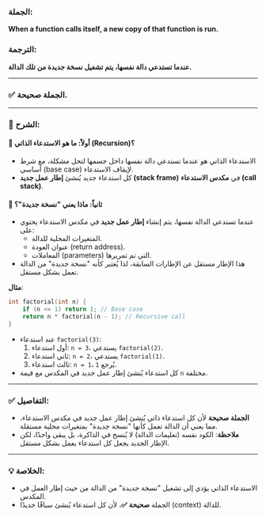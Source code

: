 ### الجملة:
**When a function calls itself, a new copy of that function is run.**

### الترجمة:
**عندما تستدعي دالة نفسها، يتم تشغيل نسخة جديدة من تلك الدالة.**

---

### ✅ الجملة **صحيحة**.

---

### 📘 الشرح:

#### 📌 أولاً: ما هو **الاستدعاء الذاتي (Recursion)**؟

- الاستدعاء الذاتي هو عندما تستدعي دالة نفسها داخل جسمها لتحل مشكلة، مع شرط أساسي (base case) لإيقاف الاستدعاء.
- كل استدعاء جديد يُنشئ **إطار عمل جديد (stack frame)** في **مكدس الاستدعاء (call stack)**.

#### 📌 ثانياً: ماذا يعني "نسخة جديدة"؟

- عندما تستدعي الدالة نفسها، يتم إنشاء **إطار عمل جديد** في مكدس الاستدعاء يحتوي على:
  - المتغيرات المحلية للدالة.
  - عنوان العودة (return address).
  - المعاملات (parameters) التي تم تمريرها.
- هذا الإطار مستقل عن الإطارات السابقة، لذا يُعتبر كأنه "نسخة جديدة" من الدالة تعمل بشكل مستقل.

**مثال**:
```cpp
int factorial(int n) {
    if (n <= 1) return 1; // Base case
    return n * factorial(n - 1); // Recursive call
}
```
- عند استدعاء `factorial(3)`:
  1. أول استدعاء: `n = 3`، يستدعي `factorial(2)`.
  2. ثاني استدعاء: `n = 2`، يستدعي `factorial(1)`.
  3. ثالث استدعاء: `n = 1`، يُرجع `1`.
- كل استدعاء يُنشئ إطار عمل جديد في المكدس مع قيمة `n` مختلفة.

---

### ✅ التفاصيل:
- **الجملة صحيحة** لأن كل استدعاء ذاتي يُنشئ إطار عمل جديد في مكدس الاستدعاء، مما يعني أن الدالة تعمل كأنها "نسخة جديدة" بمتغيرات محلية مستقلة.
- **ملاحظة**: الكود نفسه (تعليمات الدالة) لا يُنسخ في الذاكرة، بل يبقى واحدًا، لكن الإطار الجديد يجعل كل استدعاء يعمل بشكل مستقل.

---

### 💡 الخلاصة:
- الاستدعاء الذاتي يؤدي إلى تشغيل "نسخة جديدة" من الدالة من حيث إطار العمل في المكدس.
- الجملة **صحيحة ✅**، لأن كل استدعاء يُنشئ سياقًا جديدًا (context) للدالة.